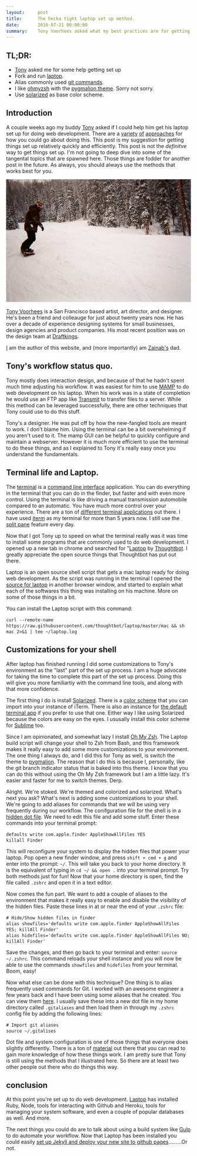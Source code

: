 ```yaml
---
layout:     post
title:      The hecka tight laptop set up method.
date:       2016-07-21 00:00:00
summary:    Tony Voorhees asked what my best practices are for getting a front end web development environment configured on a mac laptop. This summarizes my technique.
---
```


## TL;DR: 

* <a href="https://tonyvoorhees.github.io/">Tony</a> asked me for some help getting set up
* Fork and run <a href="https://github.com/thoughtbot/laptop">laptop</a>.
* Alias commonly used <a href="https://gist.github.com/mattkosoy/74b50b06787aa3a09d8c">git commands</a>.
* I like <a href="https://github.com/robbyrussell/oh-my-zsh">ohmyzsh</a> with the <a href="https://github.com/robbyrussell/oh-my-zsh/wiki/themes#pygmalion">pygmalion theme</a>. Sorry not sorry.
* Use <a href="http://ethanschoonover.com/solarized">solarized</a> as base color scheme.

## Introduction

A couple weeks ago my buddy <a href="https://tonyvoorhees.github.io/">Tony</a> asked if I could help him get his laptop set up for doing web development. There are a <a href="https://mallinson.ca/osx-web-development/">variety</a> <a href="https://www.smashingmagazine.com/2016/04/stop-installing-your-webdev-environment-locally-with-docker/">of</a> <a href="https://www.reddit.com/r/webdev/comments/45mkks/best_practice_web_development_environment_for_osx/"> approaches</a> for how you could go about doing this. This post is my suggestion for getting things set up relatively quickly and efficiently.  This post is not the _definitve_ way to get things set up. I'm not going to deep dive into some of the tangental topics that are spawned here. Those things are fodder for another post in the future. As always, you should always use the methods that works best for you.


_![Mr. Tony Voorhees](/images/tony.jpg)_

<a href="http://tonyvoorhees.com/">Tony Voorhees</a> is a San Francisco based artist, art director, and designer. He's been a friend and colleauge for just about twenty years now. He has over a decade of experience designing systems for small businesses, design agencies and product companies.  His most recent position was on the design team at <a href="https://www.draftkings.com/">Draftkings</a>.

<a href="/about">I</a> am the author of this website, and (more importantly) am <a href="https://www.instagram.com/explore/tags/zainabkosoy/">Zainab's</a> dad.

## Tony's workflow status quo. 

Tony mostly does interaction design, and because of that he hadn't spent much time adjusting his workflow.  It was easiest for him to use <a href="https://www.mamp.info/">MAMP</a> to do web development on his laptop. When his work was in a state of completion he would use an FTP app like <a href="https://panic.com/transmit/">Transmit</a> to transfer files to a server.  While this method can be leveraged successfully, there are other techniques that Tony could use to do this stuff.

Tony's a designer. He was put off by how the new-fangled tools are meant to work. I don't blame him. Using the terminal can be a bit overwhelming if you aren't used to it. The mamp GUI can be helpful to quickly configure and maintain a webserver. However it is much more efficient to use the terminal to do these things, and as I explained to Tony it's really easy once you understand the fundamentals.

## Terminal life and Laptop. 

The <a href="https://en.wikipedia.org/wiki/Terminal_(OS_X)">terminal</a> is a <a href="https://en.wikipedia.org/wiki/Command-line_interface">command line interface</a> application. You can do everything in the terminal that you can do in the finder, but faster and with even more control. Using the terminal is like driving a manual transmission automobile compared to an automatic. You have much more control over your experience. There are a ton of <a href="https://en.wikipedia.org/wiki/Comparison_of_terminal_emulators">different terminal applications</a> out there. I have used <a href="https://www.iterm2.com/">iterm</a> as my terminal for more than 5 years now. I still use the <a href="http://osxdaily.com/2011/01/03/split-terminal-mac-iterm2/">split pane</a> feature every day.

Now that I got Tony up to speed on what the terminal really was it was time to install some programs that are commonly used to do web development. I opened up a new tab in chrome and searched for "<a href="https://github.com/thoughtbot/laptop">Laptop</a> by <a href="https://thoughtbot.com/">Thoughtbot</a>. I greatly appreciate the open source things that Thoughtbot has put out there.

Laptop is an open source shell script that gets a mac laptop ready for doing web development. As the script was running in the terminal I opened the <a href="https://github.com/thoughtbot/laptop/blob/master/mac">source for laptop</a> in another browser window, and started to explain what each of the softwares this thing was installing on his machine. More on some of those things in a bit. 


You can install the Laptop script with this command:

    curl --remote-name https://raw.githubusercontent.com/thoughtbot/laptop/master/mac && sh mac 2>&1 | tee ~/laptop.log


## Customizations for your shell

After laptop has finished running I did some customizations to Tony's environment as the "last" part of the set up process. I am a huge advocate for taking the time to complete this part of the set up process. Doing this will give you more familiartiy with the command line tools, and along with that more confidence.

The first thing I do is install <a href="http://ethanschoonover.com/solarized">Solarized</a>. There is a <a href="https://github.com/altercation/solarized/blob/master/iterm2-colors-solarized/Solarized%20Dark.itermcolors">color scheme</a> that you can import into your instance of iTerm. There is also an instance for <a href="https://github.com/tomislav/osx-terminal.app-colors-solarized">the default terminal app</a> if you prefer to use that one. Either way I like using Solarized because the colors are easy on the eyes. I ususally install this color scheme for <a href="https://github.com/braver/Solarized">Sublime</a> too.

Since I am opinionated, and somewhat lazy I install <a href="https://github.com/robbyrussell/oh-my-zsh">Oh My Zsh</a>. The Laptop build script will change your shell to Zsh from Bash, and this framework makes it really easy to add some more customizations to your environment. The one thing I always do, and I did this for Tony as well, is switch the theme to <a href="https://github.com/robbyrussell/oh-my-zsh/wiki/themes#pygmalion">pygmalion</a>. The reason that I do this is because I, personally, like the git branch indicator status that is baked into this theme. I know that you can do this without using the Oh My Zsh framework but I am a little lazy. It's easier and faster for me to switch themes. Derp.

Alright. We're stoked. We're themed and colorized and solarized. What's next you ask? What's next is adding some customizations to your shell. We're going to add aliases for commands that we will be using very frequently during our workflow. The conifguration file for the shell is in a <a href="https://en.wikipedia.org/wiki/Hidden_file_and_hidden_directory#Unix_and_Unix-like_environments">hidden dot file</a>. We need to edit this file and add some stuff. Enter these commands into your terminal prompt:

    defaults write com.apple.finder AppleShowAllFiles YES
    killall Finder

This will reconfigure your system to display the hidden files that power your laptop. Pop open a new finder window, and press `shift + cmd + g` and enter into the prompt: `~/`. This will take you back to your home directory. It is the equivalent of typing in `cd ~/ && open .` into your terminal prompt. Try both methods just for fun! Now that your home directory is open, find the file called `.zshrc` and open it in a text editor.

Now comes the fun part. We want to add a couple of aliases to the environment that makes it really easy to enable and disable the visibility of the hidden files. Paste these lines in at or near the end of your `.zshrc` file:

    # Hide/Show hidden files in finder
    alias showfiles='defaults write com.apple.finder AppleShowAllFiles YES; killAll Finder'
    alias hidefiles='defaults write com.apple.finder AppleShowAllFiles NO; killAll Finder'
 
Save the changes, and then go back to your terminal and enter: `source ~/.zshrc`. This command reloads your shell instance and you will now be able to use the commands `showfiles` and `hidefiles` from your terminal. Boom, easy! 

Now what else can be done with this technique? One thing is to alias frequently used commands for Git. I worked with an awesome engineer a few years back and I have been using some aliases that he created. You can view them <a href="https://gist.github.com/mattkosoy/74b50b06787aa3a09d8c">here</a>. I usually save these into a new dot file in my home directory called `.gitaliases` and then load them in through my `.zshrc` config file by adding the following lines:

    # Import git aliases
    source ~/.gitalises

Dot file and system configuration is one of those things that everyone does slightly differently. There is a ton of <a href="https://dotfiles.github.io/">material</a> out there that you can read to gain more knowledge of how these things work. I am pretty sure that Tony is still using the methods that I illustrated here. So there are at least two other people out there who do things this way. 

## conclusion

At this point you're set up to do web development. <a href="https://github.com/thoughtbot/laptop">Laptop</a> has installed Ruby, Node, tools for interacting with Github and Heroku, tools for managing your system software, and even a couple of popular databases as well. And more.

The next things you could do are to talk about using a build system like <a href="http://gulpjs.com/">Gulp</a> to do automate your workflow.  Now that Laptop has been installed you could easily <a href="/2016/08/21/jekyll-is-great/">set up Jekyll and deploy your new site to github pages</a>.........Or not. 


